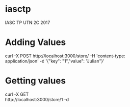 # iasctp
IASC TP UTN 2C 2017

# Adding Values

curl -X POST http://localhost:3000/store/ -H 'content-type: application/json' -d '{"key": "1","value": "Julian"}'

# Getting values

curl -X GET \
  http://localhost:3000/store/1 -d
